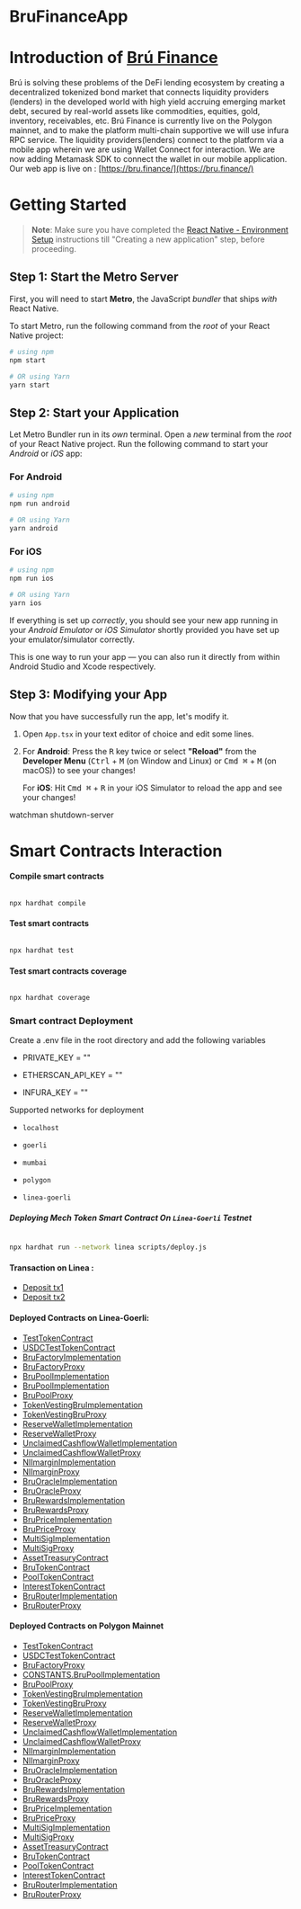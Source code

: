 # BruFinanceApp

# Introduction of [Brú Finance](https://bru.finance/)

Brú is solving these problems of the DeFi lending ecosystem by creating a decentralized tokenized bond market that connects liquidity providers (lenders) in the developed world with high yield accruing emerging market debt, secured by real-world assets like commodities, equities, gold, inventory, receivables, etc. Brú Finance is currently live on the Polygon mainnet, and to make the platform multi-chain supportive we will use infura RPC service. The liquidity providers(lenders) connect to the platform via a mobile app wherein we are using Wallet Connect for interaction. We are now adding Metamask SDK to connect the wallet in our mobile application. 
Our web app is live on : [https://bru.finance/](https://bru.finance/)

# Getting Started

> **Note**: Make sure you have completed the [React Native - Environment Setup](https://reactnative.dev/docs/environment-setup) instructions till "Creating a new application" step, before proceeding.

## Step 1: Start the Metro Server

First, you will need to start **Metro**, the JavaScript _bundler_ that ships _with_ React Native.

To start Metro, run the following command from the _root_ of your React Native project:

```bash
# using npm
npm start

# OR using Yarn
yarn start
```

## Step 2: Start your Application

Let Metro Bundler run in its _own_ terminal. Open a _new_ terminal from the _root_ of your React Native project. Run the following command to start your _Android_ or _iOS_ app:

### For Android

```bash
# using npm
npm run android

# OR using Yarn
yarn android
```

### For iOS

```bash
# using npm
npm run ios

# OR using Yarn
yarn ios
```

If everything is set up _correctly_, you should see your new app running in your _Android Emulator_ or _iOS Simulator_ shortly provided you have set up your emulator/simulator correctly.

This is one way to run your app — you can also run it directly from within Android Studio and Xcode respectively.

## Step 3: Modifying your App

Now that you have successfully run the app, let's modify it.

1. Open `App.tsx` in your text editor of choice and edit some lines.
2. For **Android**: Press the <kbd>R</kbd> key twice or select **"Reload"** from the **Developer Menu** (<kbd>Ctrl</kbd> + <kbd>M</kbd> (on Window and Linux) or <kbd>Cmd ⌘</kbd> + <kbd>M</kbd> (on macOS)) to see your changes!

   For **iOS**: Hit <kbd>Cmd ⌘</kbd> + <kbd>R</kbd> in your iOS Simulator to reload the app and see your changes!


<!-- for clear watchman -->

watchman shutdown-server

# Smart Contracts Interaction
  
#### Compile smart contracts

```bash

npx hardhat compile

```

#### Test smart contracts

```bash

npx hardhat test

```

#### Test smart contracts coverage

```bash

npx hardhat coverage

```

### Smart contract Deployment

Create a .env file in the root directory and add the following variables


- PRIVATE_KEY = ""

- ETHERSCAN_API_KEY = ""

- INFURA_KEY = ""

  

Supported networks for deployment

-  `localhost`

-  `goerli`

-  `mumbai`

-  `polygon`

-  `linea-goerli`

##### Deploying Mech Token Smart Contract On `Linea-Goerli` Testnet

```bash

npx hardhat run --network linea scripts/deploy.js

```

####  Transaction on Linea :

- [Deposit tx1](https://explorer.goerli.linea.build/tx/0xbe33dc2b4d973b2f0be50ec3d5161a34c8eaf31566b9d4b6033ae93f5a1c3b5a)
- [Deposit tx2](https://explorer.goerli.linea.build/tx/0x75c960b13729ecaf26ee9e12c9830b8ff84def4a583afdbb4f45bc0286fef126)

#### Deployed Contracts on Linea-Goerli:

- [TestTokenContract](https://explorer.goerli.linea.build/address/0xF16007DE4145ec6152e4c8c467A984b647fd8908)
- [USDCTestTokenContract](https://explorer.goerli.linea.build/address/0x956EaD2636dfD58D7215E6A415eD4e3E21430fDd)
- [BruFactoryImplementation](https://explorer.goerli.linea.build/address/0x6d990Ddc7a045672B24335e5eD5C0f1887fa1a27)
- [BruFactoryProxy](https://explorer.goerli.linea.build/address/0x4756516A799Efde91B8A09845547F1dD17Bcf4D0)
- [BruPoolImplementation](https://explorer.goerli.linea.build/address/0x37a95523ac7B686C1e5aaccBfAa2BDC9e64d8A06)
- [BruPoolImplementation](https://explorer.goerli.linea.build/address/0x37a95523ac7B686C1e5aaccBfAa2BDC9e64d8A06)
- [BruPoolProxy](https://explorer.goerli.linea.build/address/0x61154B0C73717DF854B20a56a53BdBfa3B37a810)
- [TokenVestingBruImplementation](https://explorer.goerli.linea.build/address/0x794cdbcbbC008E4f6020ca97B5A55FF8F4B1fDa3)
- [TokenVestingBruProxy](https://explorer.goerli.linea.build/address/0x9DaDf0cA46B280E888755FCD4c758a9151311f9b)
- [ReserveWalletImplementation](https://explorer.goerli.linea.build/address/0x6F9be12F8270F65dA4Ee945462ef9784282e06d2)
- [ReserveWalletProxy](https://explorer.goerli.linea.build/address/0x2DED869DB19De0A8EeD1cAA3EA7fE914affad3Ff)
- [UnclaimedCashflowWalletImplementation](https://explorer.goerli.linea.build/address/0x1E00D8560032d0DdcA08e6B09de00C172953dfd7)
- [UnclaimedCashflowWalletProxy](https://explorer.goerli.linea.build/address/0x19DACeC8Fab4a79dE02EAC2CA25980e301A5E343)
- [NIImarginImplementation](https://explorer.goerli.linea.build/address/0xd3E92131D9cAF63A6dA931Bd400d75ec318B770a)
- [NIImarginProxy](https://explorer.goerli.linea.build/address/0x4C96a7877077C89d71d32FC2a69c00373b1B4140)
- [BruOracleImplementation](https://explorer.goerli.linea.build/address/0xC0efFe7d7EC49c745901C095460fDE638FCc8A0A)
- [BruOracleProxy](https://explorer.goerli.linea.build/address/0xa9681644F5386375d9a5e4d9f10c30Cb5808a9f8)
- [BruRewardsImplementation](https://explorer.goerli.linea.build/address/0x02a0bdC56d1Df1b85371a6F37bE949e43B04BDA3)
- [BruRewardsProxy](https://explorer.goerli.linea.build/address/0x60294325E8Ad813C52ae665D8096374AC8d1E4C7)
- [BruPriceImplementation](https://explorer.goerli.linea.build/address/0xB58541c83fefF7a5a1F6bc040F454482bD932c6A)
- [BruPriceProxy](https://explorer.goerli.linea.build/address/0xf55924841599E582cB8fC74bA27De916CcC408C0)
- [MultiSigImplementation](https://explorer.goerli.linea.build/address/0x6DE4C580A698Bb254b2e3Aa73DF54f2B299239D2)
- [MultiSigProxy](https://explorer.goerli.linea.build/address/0x58301B92435d6E0fa0EB32B4efa875965af2421D)
- [AssetTreasuryContract](https://explorer.goerli.linea.build/address/0x2AcfE181433B0Bb82640c591aa93009CE430F5d7)
- [BruTokenContract](https://explorer.goerli.linea.build/address/0xcD3E478ae2224A6a6b529CF1b304d34b66840756)
- [PoolTokenContract](https://explorer.goerli.linea.build/address/0x85f7162728F8723CF269B04C7354843AFcBE4B9E)
- [InterestTokenContract](https://explorer.goerli.linea.build/address/0x9d5B3Ce19A7162D09BC80A80e897FbC3a1C12c2d)
- [BruRouterImplementation](https://explorer.goerli.linea.build/address/0x97335040cd74C9ABeEE75d29de14288588046A4f)
- [BruRouterProxy](https://explorer.goerli.linea.build/address/0x34c4388EB6e5a856eE22a5A612f8fbffD6d70e78)

#### Deployed Contracts on Polygon Mainnet

- [TestTokenContract](https://polygonscan.com/address/0xc2132D05D31c914a87C6611C10748AEb04B58e8F)
- [USDCTestTokenContract](https://polygonscan.com/address/0x2791Bca1f2de4661ED88A30C99A7a9449Aa84174)
- [BruFactoryProxy](https://polygonscan.com/address/0xED79b078dFeF6618A1eA456720Fa4CD3c4E43209)
- [CONSTANTS.BruPoolImplementation](https://polygonscan.com/address/0x19D7eC826f2D8faf61C1F30c0ab53dF8990C0B13)
- [BruPoolProxy](https://polygonscan.com/address/0xc345e8f86E7EFbCB2cC4302b2dE116E4EBB727bA)
- [TokenVestingBruImplementation](https://polygonscan.com/address/0x7dE2B05614C05Dc612a98D4f7A797330D3765634)
- [TokenVestingBruProxy](https://polygonscan.com/address/0xcC4344B60eE6cEf277f8a80eC606C0826153EdED)
- [ReserveWalletImplementation](https://polygonscan.com/address/0x0ac6BD5436A6C91427112bFbF011cc22B9125F5d)
- [ReserveWalletProxy](https://polygonscan.com/address/0xb4b7709825fEbbd9B1850d041d05033c70163f0a)
- [UnclaimedCashflowWalletImplementation](https://polygonscan.com/address/0xFC91917F653Fe04E2F646777FfE88c9B542a8594)
- [UnclaimedCashflowWalletProxy](https://polygonscan.com/address/0xb3a39B494453C975E7bA6aba22c40353D47D94D9)
- [NIImarginImplementation](https://polygonscan.com/address/0xa57fb8779Ec01c8c50Ee04feb6292af942BFe7f9)
- [NIImarginProxy](https://polygonscan.com/address/0x7d87092054BE3B012A86eeD47DC5F61726ed3aC2)
- [BruOracleImplementation](https://polygonscan.com/address/0xAcf710ab6B62F3fA42Ce2b83dE93091c23C17460)
- [BruOracleProxy](https://polygonscan.com/address/0x471D1AB3e34772C9060824F3435E4a7fb816fa30)
- [BruRewardsImplementation](https://polygonscan.com/address/0x2627caA3b3C36C5688025dDbB310b04AC853bCB7)
- [BruRewardsProxy](https://polygonscan.com/address/0x5e1377eCC1C94d41fA9c79aF12E7578afCd1e59D)
- [BruPriceImplementation](https://polygonscan.com/address/0x31c1F6BC689b32c723845388554Df633Da0fcB4D)
- [BruPriceProxy](https://polygonscan.com/address/0x0aCA2eCcfe360324cAB13AE7D8f9a6540e8968DD)
- [MultiSigImplementation](https://polygonscan.com/address/0xa6550e4992eB36ff1992E54A5E167B741C22CE78)
- [MultiSigProxy](https://polygonscan.com/address/0x3b8935B7a6c0053599B50fD932ADa6BAd985942c)
- [AssetTreasuryContract](https://polygonscan.com/address/0xf0c8CE0aE6c3EBbD2b057cD85bbF4045344DA02B)
- [BruTokenContract](https://polygonscan.com/address/0x3739Dd329f3067e440C3c2E7c92e873F50E8405c)
- [PoolTokenContract](https://polygonscan.com/address/0x3a6A3D35d0F39E9B2aAD7B3721c406CDA658DADE)
- [InterestTokenContract](https://polygonscan.com/address/0x4F64b41F66aafB29696C65Fe2d4de2b23B1ea9Df)
- [BruRouterImplementation](https://polygonscan.com/address/0xB4560D68a09D1551c48850e0d7E1e863ECf3ae73)
- [BruRouterProxy](https://polygonscan.com/address/0xe8BF2801a3e457FE141407a3b39F47fDE83B376f)
